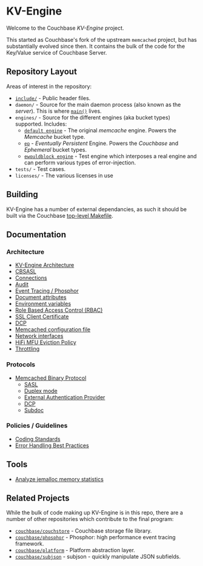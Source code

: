 # KV-Engine

Welcome to the Couchbase _KV-Engine_ project.

This started as Couchbase's fork of the upstream `memcached` project,
but has substantially evolved since then. It contains the bulk of the
code for the Key/Value service of Couchbase Server.

## Repository Layout

Areas of interest in the repository:

* [`include/`](include/) - Public header files.
* `daemon/` - Source for the main daemon process (also known as the
  _server_). This is where [`main()`](daemon/memcached.cc) lives.
* `engines/` - Source for the different engines (aka bucket types)
  supported. Includes:
    * [`default engine`](engines/default_engine/) - The original
      _memcache_ engine. Powers the _Memcache_ bucket type.
    * [`ep`](engines/ep/) - _Eventually Persistent_ Engine. Powers the
    _Couchbase_ and _Ephemeral_ bucket types.
    * [`ewouldblock engine`](engines/ewouldblock_engine) - Test engine
      which interposes a real engine and can perform various types of
      error-injection.
* `tests/` - Test cases.
* `licenses/` - The various licenses in use

## Building

KV-Engine has a number of external dependancies, as such it should be
built via the Couchbase
[top-level Makefile](https://github.com/couchbase/tlm).

## Documentation

### Architecture

* [KV-Engine Architecture](docs/Architecture.md)
* [CBSASL](cbsasl/CBSASL.md)
* [Connections](docs/Connections.md)
* [Audit](auditd/README.md)
* [Event Tracing / Phosphor](docs/Tracing.md)
* [Document attributes](docs/Document.md)
* [Environment variables](docs/EnvironmentVariables.md)
* [Role Based Access Control (RBAC)](docs/rbac.md)
* [SSL Client Certificate](docs/ssl_client_cert.md)
* [DCP](docs/dcp/README.md)
* [Memcached configuration file](docs/memcached.json.adoc)
* [Network interfaces](docs/NetworkInterface.md)
* [HiFi MFU Eviction Policy](docs/HiFi_MFU_eviction_policy.md)
* [Throttling](docs/Throttling.md)

### Protocols

* [Memcached Binary Protocol](docs/BinaryProtocol.md)
    * [SASL](docs/sasl.md)
    * [Duplex mode](docs/Duplex.md)
    * [External Authentication Provider](docs/ExternalAuthProvider.md)
    * [DCP](docs/dcp/documentation/protocol.md)
    * [Subdoc](docs/SubDocument.md)

### Policies / Guidelines

* [Coding Standards](docs/CodingStandards.rst)
* [Error Handling Best Practices](docs/ErrorHandling.md)

## Tools

* [Analyze jemalloc memory statistics](scripts/jemalloc/README.md)

## Related Projects

While the bulk of code making up KV-Engine is in this repo, there are
a number of other repositories which contribute to the final program:

* [`couchbase/couchstore`](https://github.com/couchbase/couchstore) -
  Couchbase storage file library.
* [`couchbase/phosphor`](https://github.com/couchbase/phosphor) -
  Phosphor: high performance event tracing framework.
* [`couchbase/platform`](https://github.com/couchbase/platform) -
  Platform abstraction layer.
* [`couchbase/subjson`](https://github.com/couchbase/subjson) -
  subjson - quickly manipulate JSON subfields.
